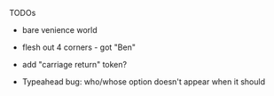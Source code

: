 TODOs

- bare venience world

- flesh out 4 corners - got "Ben"

- add "carriage return" token?

- Typeahead bug: who/whose option doesn't appear when it should